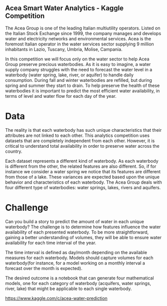 ## Acea Smart Water Analytics - Kaggle Competition

The Acea Group is one of the leading Italian multiutility operators. Listed on the Italian Stock Exchange since 1999, the company manages and develops water and electricity networks and environmental services. Acea is the foremost Italian operator in the water services sector supplying 9 million inhabitants in Lazio, Tuscany, Umbria, Molise, Campania.

In this competition we will focus only on the water sector to help Acea Group preserve precious waterbodies. As it is easy to imagine, a water supply company struggles with the need to forecast the water level in a waterbody (water spring, lake, river, or aquifer) to handle daily consumption. During fall and winter waterbodies are refilled, but during spring and summer they start to drain. To help preserve the health of these waterbodies it is important to predict the most efficient water availability, in terms of level and water flow for each day of the year.

# Data

The reality is that each waterbody has such unique characteristics that their attributes are not linked to each other. This analytics competition uses datasets that are completely independent from each other. However, it is critical to understand total availability in order to preserve water across the country.

Each dataset represents a different kind of waterbody. As each waterbody is different from the other, the related features are also different. So, if for instance we consider a water spring we notice that its features are different from those of a lake. These variances are expected based upon the unique behavior and characteristics of each waterbody. The Acea Group deals with four different type of waterbodies: water springs, lakes, rivers and aquifers.

# Challenge
Can you build a story to predict the amount of water in each unique waterbody? The challenge is to determine how features influence the water availability of each presented waterbody. To be more straightforward, gaining a better understanding of volumes, they will be able to ensure water availability for each time interval of the year.

The time interval is defined as day/month depending on the available measures for each waterbody. Models should capture volumes for each waterbody(for instance, for a model working on a monthly interval a forecast over the month is expected).

The desired outcome is a notebook that can generate four mathematical models, one for each category of waterbody (acquifers, water springs, river, lake) that might be applicable to each single waterbody.

https://www.kaggle.com/c/acea-water-prediction 


